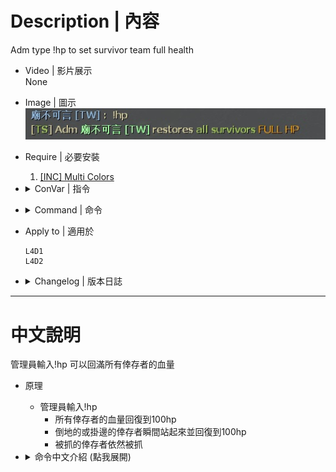 # Description | 內容
Adm type !hp to set survivor team full health

* Video | 影片展示
<br/>None

* Image | 圖示
    <br/>![admin_hp_1](image/admin_hp_1.jpg)

* Require | 必要安裝
    1. [[INC] Multi Colors](https://github.com/fbef0102/L4D1_2-Plugins/releases/tag/Multi-Colors)

* <details><summary>ConVar | 指令</summary>

	None
</details>

* <details><summary>Command | 命令</summary>

	* **Restore all survivors full hp (Adm required: ADMFLAG_ROOT)**
		```php
		sm_hp
		sm_givehp
		```
</details>

* Apply to | 適用於
    ```
    L4D1
    L4D2
    ```

* <details><summary>Changelog | 版本日誌</summary>

	* v2.6 (2023-12-21)
		* Initial Release
</details>

- - - -
# 中文說明
管理員輸入!hp 可以回滿所有倖存者的血量

* 原理
    * 管理員輸入!hp
        * 所有倖存者的血量回復到100hp
        * 倒地的或掛邊的倖存者瞬間站起來並回復到100hp
        * 被抓的倖存者依然被抓

* <details><summary>命令中文介紹 (點我展開)</summary>

	* **回滿所有倖存者的血量 (權限: ADMFLAG_ROOT)**
		```php
		sm_hp
		sm_givehp
		```
</details>

